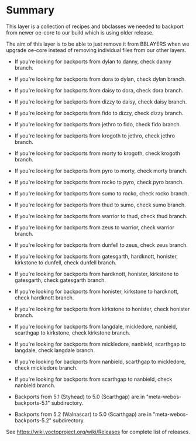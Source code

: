# Summary

This layer is a collection of recipes and bbclasses we needed to backport
from newer oe-core to our build which is using older release.

The aim of this layer is to be able to just remove it from BBLAYERS when we
upgrade oe-core instead of removing individual files from our other layers.

* If you're looking for backports from dylan to danny, check danny branch.
* If you're looking for backports from dora to dylan, check dylan branch.
* If you're looking for backports from daisy to dora, check dora branch.
* If you're looking for backports from dizzy to daisy, check daisy branch.
* If you're looking for backports from fido to dizzy, check dizzy branch.
* If you're looking for backports from jethro to fido, check fido branch.
* If you're looking for backports from krogoth to jethro, check jethro branch.
* If you're looking for backports from morty to krogoth, check krogoth branch.
* If you're looking for backports from pyro to morty, check morty branch.
* If you're looking for backports from rocko to pyro, check pyro branch.
* If you're looking for backports from sumo to rocko, check rocko branch.
* If you're looking for backports from thud to sumo, check sumo branch.
* If you're looking for backports from warrior to thud, check thud branch.
* If you're looking for backports from zeus to warrior, check warrior branch.
* If you're looking for backports from dunfell to zeus, check zeus branch.
* If you're looking for backports from gatesgarth, hardknott, honister, kirkstone to dunfell, check dunfell branch.
* If you're looking for backports from hardknott, honister, kirkstone to gatesgarth, check gatesgarth branch.
* If you're looking for backports from honister, kirkstone to hardknott, check hardknott branch.
* If you're looking for backports from kirkstone to honister, check honister branch.
* If you're looking for backports from langdale, mickledore, nanbield, scarthgap to kirkstone, check kirkstone branch.
* If you're looking for backports from mickledore, nanbield, scarthgap to langdale, check langdale branch.
* If you're looking for backports from nanbield, scarthgap to mickledore, check mickledore branch.
* If you're looking for backports from scarthgap to nanbield, check nanbield branch.

* Backports from 5.1 (Styhead) to 5.0 (Scarthgap) are in "meta-webos-backports-5.1" subdirectory.
* Backports from 5.2 (Walnascar) to 5.0 (Scarthgap) are in "meta-webos-backports-5.2" subdirectory.

See https://wiki.yoctoproject.org/wiki/Releases for complete list of releases.
